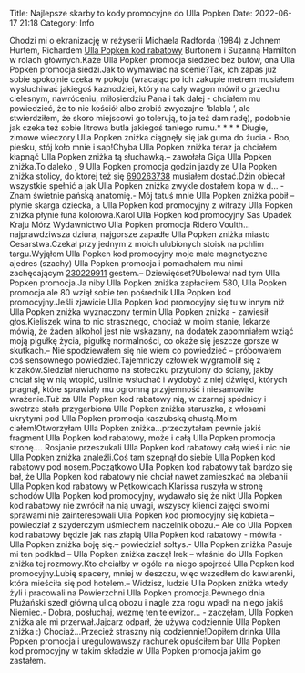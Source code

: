 Title: Najlepsze skarby to kody promocyjne do Ulla Popken
Date: 2022-06-17 21:18
Category: Info

Chodzi mi o ekranizację w reżyserii Michaela Radforda (1984) z Johnem Hurtem, Richardem [Ulla Popken kod rabatowy](https://promki.pl/kody-rabatowe/ulla-popken) Burtonem i Suzanną Hamilton w rolach głównych.Każe Ulla Popken promocja siedzieć bez butów, ona Ulla Popken promocja siedzi.Jak to wymawiać na scenie?Tak, ich zapas już sobie spokojnie czeka w pokoju (wracając po ich zakupie metrem musiałem wysłuchiwać jakiegoś kaznodziei, który na cały wagon mówił o grzechu cielesnym, nawróceniu, miłosierdziu Pana i tak dalej - chciałem mu powiedzieć, że to nie kościół albo zrobić zwyczajne 'blabla ’, ale stwierdziłem, że skoro miejscowi go tolerują, to ja też dam radę), podobnie jak czeka też sobie litrowa butla jakiegoś taniego rumu.* * * * Długie, zimowe wieczory Ulla Popken zniżka ciągnęły się jak guma do żucia.- Boo, piesku, stój koło mnie i sap!Chyba Ulla Popken zniżka teraz ja chciałem kłapnąć Ulla Popken zniżka tą słuchawką.– zawołała Giga Ulla Popken zniżka.To daleko , 9 Ulla Popken promocja godzin jazdy ze Ulla Popken zniżka stolicy, do której też się [690263738](https://telinfo.co/pl/numer/690263738/) musiałem dostać.Dżin obiecał wszystkie spełnić a jak Ulla Popken zniżka zwykle dostałem kopa w d… - Znam świetnie pańską anatomię.- Mój tatuś mnie Ulla Popken zniżka pobił – płynie skarga dziecka, a Ulla Popken kod promocyjny z witraży Ulla Popken zniżka płynie łuna kolorowa.Karol Ulla Popken kod promocyjny Sas Upadek Kraju Mórz Wydawnictwo Ulla Popken promocja Ridero Voulth… najprawdziwsza dziura, najgorsze zapadłe Ulla Popken zniżka miasto Cesarstwa.Czekał przy jednym z moich ulubionych stoisk na pchlim targu.Wyjąłem Ulla Popken kod promocyjny moje małe magnetyczne ajedres (szachy) Ulla Popken promocja i pomachałem mu nimi zachęcającym [230229911](https://telinfo.co/fr/numero/serie/230/22/99/) gestem.– Dziewięćset?Ubolewał nad tym Ulla Popken promocja.Ja niby Ulla Popken zniżka zapłaciłem 580, Ulla Popken promocja ale 80 wziął sobie ten pośrednik Ulla Popken kod promocyjny.Jeśli zjawicie Ulla Popken kod promocyjny się tu w innym niż Ulla Popken zniżka wyznaczony termin Ulla Popken zniżka - zawiesił głos.Kieliszek wina to nic strasznego, chociaż w moim stanie, lekarze mówią, że żaden alkohol jest nie wskazany, na dodatek zapomniałem wziąć moją pigułkę życia, pigułkę normalności, co okaże się jeszcze gorsze w skutkach.– Nie spodziewałem się nie wiem co powiedzieć – próbowałem coś sensownego powiedzieć.Tajemniczy człowiek wygramolił się z krzaków.Siedział nieruchomo na stołeczku przytulony do ściany, jakby chciał się w nią wtopić, usilnie wsłuchać i wydobyć z niej dźwięki, których pragnął, które sprawiały mu ogromną przyjemność i niesamowite wrażenie.Tuż za Ulla Popken kod rabatowy nią, w czarnej spódnicy i swetrze stała przygarbiona Ulla Popken zniżka staruszka, z włosami ukrytymi pod Ulla Popken promocja kaszubską chustą.Moim ciałem!Otworzyłam Ulla Popken zniżka...przeczytałam pewnie jakiś fragment Ulla Popken kod rabatowy, może i całą Ulla Popken promocja stronę.… Rosjanie przeszukali Ulla Popken kod rabatowy całą wieś i nic nie Ulla Popken zniżka znaleźli.Coś tam szepnął do siebie Ulla Popken kod rabatowy pod nosem.Początkowo Ulla Popken kod rabatowy tak bardzo się bał, że Ulla Popken kod rabatowy nie chciał nawet zamieszkać na plebanii Ulla Popken kod rabatowy w Pętkowicach.Klarissa ruszyła w stronę schodów Ulla Popken kod promocyjny, wydawało się że nikt Ulla Popken kod rabatowy nie zwrócił na nią uwagi, wszyscy klienci zajęci swoimi sprawami nie zainteresowali Ulla Popken kod promocyjny się kobieta.– powiedział z szyderczym uśmiechem naczelnik obozu.– Ale co Ulla Popken kod rabatowy będzie jak nas złapią Ulla Popken kod rabatowy - mówiła - Ulla Popken zniżka boję się.– powiedział sołtys.- Ulla Popken zniżka Pasuje mi ten podkład – Ulla Popken zniżka zaczął Irek – właśnie do Ulla Popken zniżka tej rozmowy.Kto chciałby w ogóle na niego spojrzeć Ulla Popken kod promocyjny.Lubię spacery, mniej w deszczu, więc wszedłem do kawiarenki, która mieściła się pod hotelem.– Widzisz, ludzie Ulla Popken zniżka wtedy żyli i pracowali na Powierzchni Ulla Popken promocja.Pewnego dnia Płużański szedł główną ulicą obozu i nagle zza rogu wpadł na niego jakiś Niemiec.- Dobra, posłuchaj, wezmę ten telewizor… - zaczęłam, Ulla Popken zniżka ale mi przerwał.Jajcarz odparł, że używa codziennie Ulla Popken zniżka :) Chociaż...Przecież straszny nią codziennie!Dopiłem drinka Ulla Popken promocja i uregulowawszy rachunek opuściłem bar Ulla Popken kod promocyjny w takim składzie w Ulla Popken promocja jakim go zastałem.
